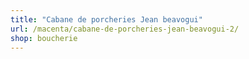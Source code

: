 ```yaml
---
title: "Cabane de porcheries Jean beavogui"
url: /macenta/cabane-de-porcheries-jean-beavogui-2/
shop: boucherie
---
```

